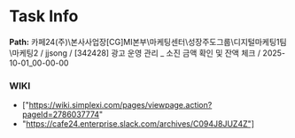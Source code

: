 # Task Info

**Path:** 카페24(주)\본사사업장\[CG]MI본부\마케팅센터\성장주도그룹\디지털마케팅1팀\마케팅2 / jjsong / [342428] 광고 운영 관리 _ 소진 금액 확인 및 잔액 체크 / 2025-10-01_00-00-00

### WIKI
- ["https://wiki.simplexi.com/pages/viewpage.action?pageId=2786037774"
- "https://cafe24.enterprise.slack.com/archives/C094J8JUZ4Z"]

